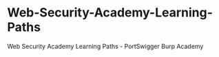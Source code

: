 # Web-Security-Academy-Learning-Paths
Web Security Academy Learning Paths - PortSwigger Burp Academy
